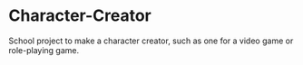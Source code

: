 # Character-Creator
School project to make a character creator, such as one for a video game or role-playing game.

